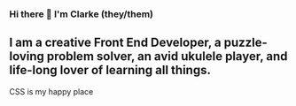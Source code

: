 ### Hi there 👋 I'm Clarke (they/them)

## I am a creative Front End Developer, a puzzle-loving problem solver, an avid ukulele player, and life-long lover of learning all things.
CSS is my happy place

<!--
**ClarkeMacArthur/ClarkeMacArthur** is a ✨ _special_ ✨ repository because its `README.md` (this file) appears on your GitHub profile.

Here are some ideas to get you started:

- 🔭 I’m currently working on ...
- 🌱 I’m currently learning ...
- 👯 I’m looking to collaborate on ...
- 🤔 I’m looking for help with ...
- 💬 Ask me about ...
- 📫 How to reach me: ...
- 😄 Pronouns: ...
- ⚡ Fun fact: ...
-->
